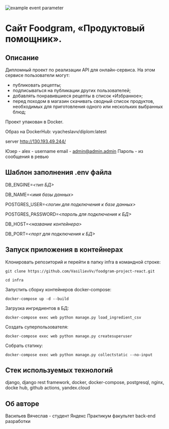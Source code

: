 ![example event parameter](https://github.com/VasilievVv/foodgram-project-react/actions/workflows/diplom_workflow.yml/badge.svg?event=push)

# Сайт Foodgram, «Продуктовый помощник».

## Описание

Дипломный проект по реализации API для онлайн-сервиса.
На этом сервисе пользователи могут:

- публиковать рецепты;
- подписываться на публикации других пользователей;
- добавлять понравившиеся рецепты в список «Избранное»;
- перед походом в магазин скачивать сводный список продуктов, необходимых для приготовления одного или нескольких выбранных блюд;

Проект упакован в Docker.

Образ на DockerHub: vyacheslavv/diplom:latest

server http://130.193.49.244/

Юзер - alex - username
email - admin@admin.admin
Пароль - из сообщения в ревью

## Шаблон заполнения .env файла


DB_ENGINE=*<тип БД>*

DB_NAME=*<имя базы данных>*

POSTGRES_USER=*<логин для подключения к базе данных>*

POSTGRES_PASSWORD=*<пароль для подключения к БД>*

DB_HOST=*<название контейнера>*

DB_PORT=*<порт для подключения к БД>*

## Запуск приложения в контейнерах

Клонировать репозиторий и перейти в папку infra в командной строке:
```
git clone https://github.com/VasilievVv/foodgram-project-react.git
```

```
cd infra
```

Запустить сборку контейнеров docker-compose:

```
docker-compose up -d --build
```

Загрузка ингредиентов в БД:

```
docker-compose exec web python manage.py load_ingredient_csv
```

Создать суперпользователя:

```
docker-compose exec web python manage.py createsuperuser
```

Собрать статику:

```
docker-compose exec web python manage.py collectstatic --no-input
```

## Стек используемых технологий

django, django rest framework, docker, docker-compose, postgresql, nginx, docke hub,
github actions, yandex.cloud

## Об авторе

Васильев Вячеслав - студент Яндекс Практикум факультет back-end разработки